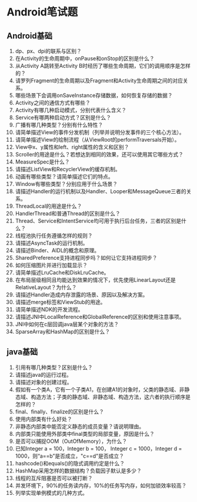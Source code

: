 # Android笔试题

## Android基础

1. dp、px、dpi的联系与区别？
2. 在Activity的生命周期中，onPause和onStop的区别是什么？
3. 从Activity A跳转至Activity B时经历了哪些生命周期，它们的调用顺序是怎样的？
4. 请罗列Fragment的生命周期以及Fragment和Activity生命周期之间的对应关系。
5. 哪些场景下会调用onSaveInstance存储数据，如何恢复存储的数据？
6. Activity之间的通信方式有哪些？
7. Activity有哪几种启动模式，分别代表什么含义？
8. Service有哪两种启动方式？区别是什么？
9. 广播有哪几种类型？分别有什么特性？
10. 请简单描述View的事件分发机制（列举并说明分发事件的三个核心方法）。
11. 请简单描述View的绘制流程（从ViewRoot的performTraversals开始）。
12. View中x、y属性和left、right属性的含义和区别？
13. Scroller的用途是什么？若想达到相同的效果，还可以使用其它哪些方式？
14. MeasureSpec是什么？
15. 请描述ListView和RecyclerView的缓存机制。
16. 动画有哪些类型？请简单描述它们的特点。
17. Window有哪些类型？分别应用于什么场景？
18. 请描述Handler的运行机制以及Handler、Looper和MessageQueue三者的关系。
19. ThreadLocal的用途是什么？
20. HandlerThread和普通Thread的区别是什么？
21. Thread、Service和IntentService均可用于执行后台任务，三者的区别是什么？
22. 线程池执行任务遵循怎样的规则？
23. 请描述AsyncTask的运行机制。
24. 请描述Binder、AIDL的概念和原理。
25. SharedPreference支持进程同步吗？如何让它支持进程同步？
26. 如何压缩图片并进行加载显示？
27. 请简单描述LruCache和DiskLruCache。
28. 在布局层级相同且均能达到效果的情况下，优先使用LinearLayout还是RelativeLayout？为什么？
29. 请描述Handler造成内存泄露的场景、原因以及解决方案。
30. 请描述merge标签和ViewStub的用途。
31. 请简单描述NDK的开发流程。
32. 请描述JNI中LocalReference和GlobalReference的区别和使用注意事项。
33. JNI中如何在c层回调java层某个对象的方法？
34. SparseArray和HashMap的区别是什么？

## java基础

1. 引用有哪几种类型？区别是什么？
2. 请描述java的运行过程。
3. 请描述对象的创建过程。
4. 假如有一个类A，它有一个子类A1，在创建A1的对象时，父类的静态域、非静态域、构造方法；子类的静态域、非静态域、构造方法，这六者的执行顺序是怎样的？
5. final、finally、finalize的区别是什么？
6. 使用内部类有什么好处？
7. 非静态内部类中能否定义静态的成员变量？请说明理由。
8. 内部类只能使用外部类中final类型的局部变量，原因是什么？
9. 是否可以捕捉OOM（OutOfMemory），为什么？
10. 已知Integer a = 100，Integer b = 100， Integer c = 1000，Integer d = 1000，则“a==b”是否成立，"c==d"是否成立？
11. hashcode()和equals()的隐式调用约定是什么？
12. HashMap采用怎样的数据结构？负载因子默认是多少？
13. 线程的互斥阻塞是否可以被打断？
14. 并发环境下，90%的任务读内存，10%的任务写内存，如何加锁效率较高？
15. 列举实现单例模式的几种方式。

